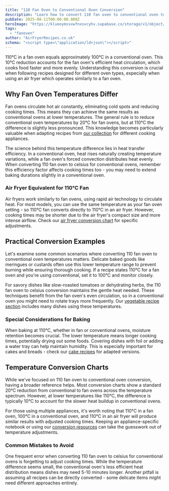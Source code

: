 ```yaml
---
title: "110 Fan Oven to Conventional Oven Conversion"
description: "Learn how to convert 110 fan oven to conventional oven temps for perfect baking every time. Get air fryer equivalents too!"
pubDate: 2025-08-11T00:00:00.000Z
heroImage: "https://klueoymssxwfnxsvcyhv.supabase.co/storage/v1/object/public/md/110-fan-oven-to-conventional-oven-conversion-06d7fbbf.png"
tags:
  - "fanoven"
author: "AirFryerRecipes.co.uk"
schema: "<script type=\"application/ld+json\"></script>"
---
```


<p>110°C in a fan oven equals approximately 100°C in a conventional oven. This 10°C reduction accounts for the fan oven's efficient heat circulation, which cooks food faster and more evenly. Understanding this conversion is crucial when following recipes designed for different oven types, especially when using an air fryer which operates similarly to a fan oven.</p>

<h2>Why Fan Oven Temperatures Differ</h2>
<p>Fan ovens circulate hot air constantly, eliminating cold spots and reducing cooking times. This means they can achieve the same results as conventional ovens at lower temperatures. The general rule is to reduce conventional oven temperatures by 20°C for fan ovens, but at 110°C the difference is slightly less pronounced. This knowledge becomes particularly valuable when adapting recipes from <a href=https://www.airfryerrecipe.co.uk/recipes>our collection</a> for different cooking appliances.</p>

<p>The science behind this temperature difference lies in heat transfer efficiency. In a conventional oven, heat rises naturally creating temperature variations, while a fan oven's forced convection distributes heat evenly. When converting 110 fan oven to celsius for conventional ovens, remember this efficiency factor affects cooking times too - you may need to extend baking durations slightly in a conventional oven.</p>

<h3>Air Fryer Equivalent for 110°C Fan</h3>
<p>Air fryers work similarly to fan ovens, using rapid air technology to circulate heat. For most models, you can use the same temperature as your fan oven setting - so 110°C fan converts directly to 110°C in an air fryer. However, cooking times may be shorter due to the air fryer's compact size and more intense airflow. Check our <a href=https://www.airfryerrecipe.co.uk/air-fryer-conversion-chart>air fryer conversion chart</a> for specific adjustments.</p>

<h2>Practical Conversion Examples</h2>
<p>Let's examine some common scenarios where converting 110 fan oven to conventional oven temperatures matters. Delicate baked goods like meringues or custards often use this lower temperature range to prevent burning while ensuring thorough cooking. If a recipe states 110°C for a fan oven and you're using conventional, set it to 100°C and monitor closely.</p>

<p>For savory dishes like slow-roasted tomatoes or dehydrating herbs, the 110 fan oven to celsius conversion maintains the gentle heat needed. These techniques benefit from the fan oven's even circulation, so in a conventional oven you might need to rotate trays more frequently. Our <a href=https://www.airfryerrecipe.co.uk/recipe-category/vegetables>vegetable recipe section</a> includes many dishes using these temperatures.</p>

<h3>Special Considerations for Baking</h3>
<p>When baking at 110°C, whether in fan or conventional ovens, moisture retention becomes crucial. The lower temperature means longer cooking times, potentially drying out some foods. Covering dishes with foil or adding a water tray can help maintain humidity. This is especially important for cakes and breads - check our <a href=https://www.airfryerrecipe.co.uk/recipe-category/cakes>cake recipes</a> for adapted versions.</p>

<h2>Temperature Conversion Charts</h2>
<p>While we've focused on 110 fan oven to conventional oven conversion, having a broader reference helps. Most conversion charts show a standard 20°C reduction from conventional to fan ovens across the temperature spectrum. However, at lower temperatures like 110°C, the difference is typically 10°C to account for the slower heat buildup in conventional ovens.</p>

<p>For those using multiple appliances, it's worth noting that 110°C in a fan oven, 100°C in a conventional oven, and 110°C in an air fryer will produce similar results with adjusted cooking times. Keeping an appliance-specific notebook or using our <a href=https://www.airfryerrecipe.co.uk>conversion resources</a> can take the guesswork out of temperature adjustments.</p>

<h3>Common Mistakes to Avoid</h3>
<p>One frequent error when converting 110 fan oven to celsius for conventional ovens is forgetting to adjust cooking times. While the temperature difference seems small, the conventional oven's less efficient heat distribution means dishes may need 5-10 minutes longer. Another pitfall is assuming all recipes can be directly converted - some delicate items might need different approaches entirely.</p>